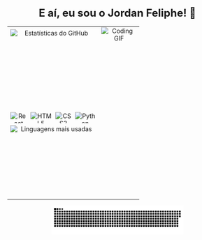 <h1 align="center" style="font-size: 24px;">E aí, eu sou o Jordan Feliphe! 👋</h1>

<table align="center" style="border-spacing: 5px; width: 60%;">
  <tr>
    <td style="width: 35%; vertical-align: top;">
      <div align="center" style="display: flex; flex-direction: column; align-items: center; margin: 0; padding: 0;">
        <img src="https://github-readme-stats.vercel.app/api?username=JordanFeliphe&hide_title=false&hide_rank=false&show_icons=true&include_all_commits=true&count_private=true&disable_animations=false&theme=dracula&locale=pt-br&hide_border=false" width="100%" height="180px" alt="Estatísticas do GitHub" style="margin-bottom: 0; padding: 5px;" />
        <div style="display: flex; justify-content: center; gap: 8px; padding: 5px 0;">
          <img src="https://cdn.jsdelivr.net/gh/devicons/devicon/icons/react/react-original.svg" height="25" alt="React logo" />
          <img src="https://cdn.jsdelivr.net/gh/devicons/devicon/icons/html5/html5-original.svg" height="25" alt="HTML5 logo" />
          <img src="https://cdn.jsdelivr.net/gh/devicons/devicon/icons/css3/css3-original.svg" height="25" alt="CSS3 logo" />
          <img src="https://cdn.jsdelivr.net/gh/devicons/devicon/icons/python/python-original.svg" height="25" alt="Python logo" />
        </div>
        <img src="https://github-readme-stats.vercel.app/api/top-langs?username=JordanFeliphe&locale=pt-br&hide_title=false&layout=compact&card_width=250&langs_count=5&theme=dracula&hide_border=false" width="100%" height="160px" alt="Linguagens mais usadas" style="margin-top: -5px; padding: 5px;" />
      </div>
    </td>
    <td style="width: 65%; vertical-align: top; text-align: center;">
      <img src="https://user-images.githubusercontent.com/74038190/225813708-98b745f2-7d22-48cf-9150-083f1b00d6c9.gif" width="100%" height="280px" alt="Coding GIF">
    </td>
  </tr>
</table>

<div align="center">
  <picture>
    <source media="(prefers-color-scheme: dark)" srcset="https://raw.githubusercontent.com/JordanFeliphe/JordanFeliphe/output/github-contribution-grid-snake-dark.svg">
    <source media="(prefers-color-scheme: light)" srcset="https://raw.githubusercontent.com/JordanFeliphe/JordanFeliphe/output/github-contribution-grid-snake-dark.svg">
    <img width="60%" alt="GitHub contribution grid snake animation" src="https://raw.githubusercontent.com/JordanFeliphe/JordanFeliphe/output/github-contribution-grid-snake.svg">
  </picture>
</div>
